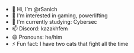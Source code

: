 - 👋 Hi, I’m @rSanich
- 👀 I'm interested in gaming, powerlifting
- 🌱 I'm currently studying: Cybersec
- 📫 Discord: kazakhfem
- 😄 Pronouns: he/him
- ⚡ Fun fact: I have two cats that fight all the time

<!---
rSanich/rSanich is a ✨ special ✨ repository because its `README.md` (this file) appears on your GitHub profile.
You can click the Preview link to take a look at your changes.
--->
